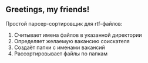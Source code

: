 Greetings, my friends!
-----------------------------------
Простой парсер-сортировщик для rtf-файлов:

1. Считывает имена файлов в указанной директории
2. Определяет желаемую вакансию соискателя
3. Создаёт папки с именами вакансий
4. Рассортировывает файлы по папкам